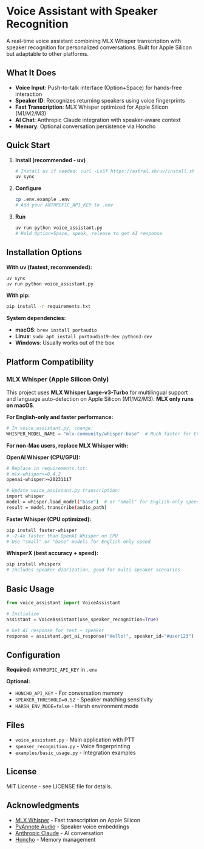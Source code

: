 # Voice Assistant with Speaker Recognition

A real-time voice assistant combining MLX Whisper transcription with speaker recognition for personalized conversations. Built for Apple Silicon but adaptable to other platforms.

## What It Does

- **Voice Input**: Push-to-talk interface (Option+Space) for hands-free interaction
- **Speaker ID**: Recognizes returning speakers using voice fingerprints 
- **Fast Transcription**: MLX Whisper optimized for Apple Silicon (M1/M2/M3)
- **AI Chat**: Anthropic Claude integration with speaker-aware context
- **Memory**: Optional conversation persistence via Honcho

## Quick Start

1. **Install (recommended - uv)**
   ```bash
   # Install uv if needed: curl -LsSf https://astral.sh/uv/install.sh | sh
   uv sync
   ```

2. **Configure**
   ```bash
   cp .env.example .env
   # Add your ANTHROPIC_API_KEY to .env
   ```

3. **Run**
   ```bash
   uv run python voice_assistant.py
   # Hold Option+Space, speak, release to get AI response
   ```

## Installation Options

**With uv (fastest, recommended):**
```bash
uv sync
uv run python voice_assistant.py
```

**With pip:**
```bash
pip install -r requirements.txt
```

**System dependencies:**
- **macOS**: `brew install portaudio`
- **Linux**: `sudo apt install portaudio19-dev python3-dev`
- **Windows**: Usually works out of the box

## Platform Compatibility

### MLX Whisper (Apple Silicon Only)
This project uses **MLX Whisper Large-v3-Turbo** for multilingual support and language auto-detection on Apple Silicon (M1/M2/M3). **MLX only runs on macOS**.

**For English-only and faster performance:**
```python
# In voice_assistant.py, change:
WHISPER_MODEL_NAME = "mlx-community/whisper-base"  # Much faster for English
```

**For non-Mac users, replace MLX Whisper with:**

**OpenAI Whisper (CPU/GPU):**
```bash
# Replace in requirements.txt:
# mlx-whisper>=0.4.2
openai-whisper>=20231117

# Update voice_assistant.py transcription:
import whisper
model = whisper.load_model("base")  # or "small" for English-only speed
result = model.transcribe(audio_path)
```

**Faster Whisper (CPU optimized):**
```bash
pip install faster-whisper
# ~2-4x faster than OpenAI Whisper on CPU
# Use "small" or "base" models for English-only speed
```

**WhisperX (best accuracy + speed):**
```bash
pip install whisperx
# Includes speaker diarization, good for multi-speaker scenarios
```

## Basic Usage

```python
from voice_assistant import VoiceAssistant

# Initialize
assistant = VoiceAssistant(use_speaker_recognition=True)

# Get AI response for text + speaker
response = assistant.get_ai_response("Hello!", speaker_id="#user123")
```

## Configuration

**Required:** `ANTHROPIC_API_KEY` in `.env`

**Optional:**
- `HONCHO_API_KEY` - For conversation memory
- `SPEAKER_THRESHOLD=0.52` - Speaker matching sensitivity
- `HARSH_ENV_MODE=false` - Harsh environment mode

## Files

- `voice_assistant.py` - Main application with PTT
- `speaker_recognition.py` - Voice fingerprinting  
- `examples/basic_usage.py` - Integration examples

## License

MIT License - see LICENSE file for details.

## Acknowledgments

- [MLX Whisper](https://github.com/ml-explore/mlx-examples/tree/main/whisper) - Fast transcription on Apple Silicon
- [PyAnnote Audio](https://github.com/pyannote/pyannote-audio) - Speaker voice embeddings
- [Anthropic Claude](https://anthropic.com) - AI conversation
- [Honcho](https://honcho.dev) - Memory management